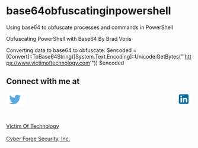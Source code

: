 # base64obfuscatinginpowershell
Using base64 to obfuscate processes and commands in PowerShell

Obfuscating PowerShell with Base64
By Brad Voris

Converting data to base64 to obfuscate: 
$encoded = [Convert]::ToBase64String([System.Text.Encoding]::Unicode.GetBytes("'https://www.victimoftechnology.com'"))
$encoded

## Connect with me at

<a href="https://twitter.com/HMInfoSecViking?ref_src=twsrc%5Etfw"><IMG SRC="https://github.com/bvoris/bvoris/blob/master/twitter.jpg" WIDTH=10% HEIGHT=10% ALIGN=LEFT></a>

<a href="https://www.linkedin.com/in/brad-voris" target="_blank"><IMG SRC="https://github.com/bvoris/bvoris/blob/master/linkedin.png" WIDTH=10% HEIGHT=4% ALIGN=RIGHT></a>

<BR /><BR />
<BR /><BR />

<A HREF="https://www.victimoftechnology.com">Victim Of Technology<A />
<BR /><BR />
<A HREF="https://www.cyberforgesecurity.com">Cyber Forge Security, Inc.<A />
<BR /><BR />
